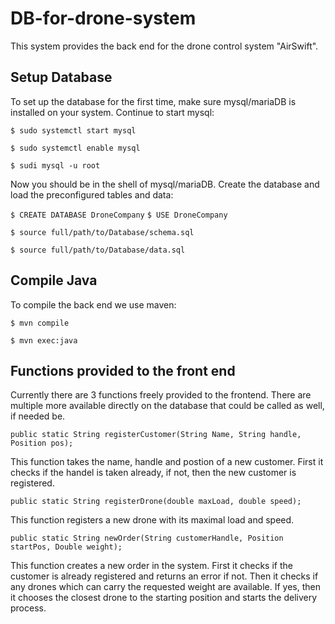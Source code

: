 # DB-for-drone-system

This system provides the back end for the drone control system "AirSwift".

## Setup Database

To set up the database for the first time, make sure mysql/mariaDB is installed on your system.
Continue to start mysql:

`$ sudo systemctl start mysql`

`$ sudo systemctl enable mysql`

`$ sudi mysql -u root`

Now you should be in the shell of mysql/mariaDB. Create the database and load the preconfigured tables and data:

`$ CREATE DATABASE DroneCompany`
`$ USE DroneCompany`

`$ source full/path/to/Database/schema.sql`

`$ source full/path/to/Database/data.sql`

## Compile Java

To compile the back end we use maven:

`$ mvn compile`

`$ mvn exec:java`

## Functions provided to the front end

Currently there are 3 functions freely provided to the frontend. There are multiple more available directly on the database that could be called as well, if needed be.

`public static String registerCustomer(String Name, String handle, Position pos);`

This function takes the name, handle and postion of a new customer. First it checks if the handel is taken already, if not, then the new customer is registered.

`public static String registerDrone(double maxLoad, double speed);`

This function registers a new drone with its maximal load and speed.

`public static String newOrder(String customerHandle, Position startPos, Double weight);`

This function creates a new order in the system. First it checks if the customer is already registered and returns an error if not. Then it checks if any drones which can carry the requested weight are available. If yes, then it chooses the closest drone to the starting position and starts the delivery process.